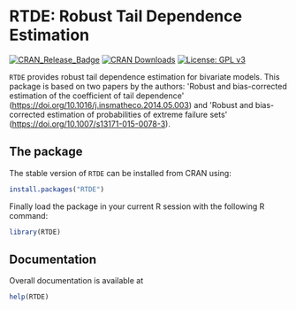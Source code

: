 # RTDE: Robust Tail Dependence Estimation

[![CRAN_Release_Badge](https://www.r-pkg.org/badges/version-ago/RTDE)](https://cran.r-project.org/package=RTDE) [![CRAN Downloads](https://cranlogs.r-pkg.org/badges/RTDE)](https://cran.r-project.org/package=RTDE) [![License: GPL v3](https://img.shields.io/badge/License-GPLv3-blue.svg)](https://www.gnu.org/licenses/gpl-3.0)

`RTDE` provides robust tail dependence estimation for bivariate models. This package is based on two papers by the authors: 'Robust and bias-corrected estimation of the coefficient of tail dependence' (<https://doi.org/10.1016/j.insmatheco.2014.05.003>) and 'Robust and bias-corrected estimation of probabilities of extreme failure sets' (<https://doi.org/10.1007/s13171-015-0078-3>).

## The package

The stable version of `RTDE` can be installed from CRAN using:

``` r
install.packages("RTDE")
```

Finally load the package in your current R session with the following R command:

``` r
library(RTDE)
```

## Documentation

Overall documentation is available at

``` r
help(RTDE)
```
